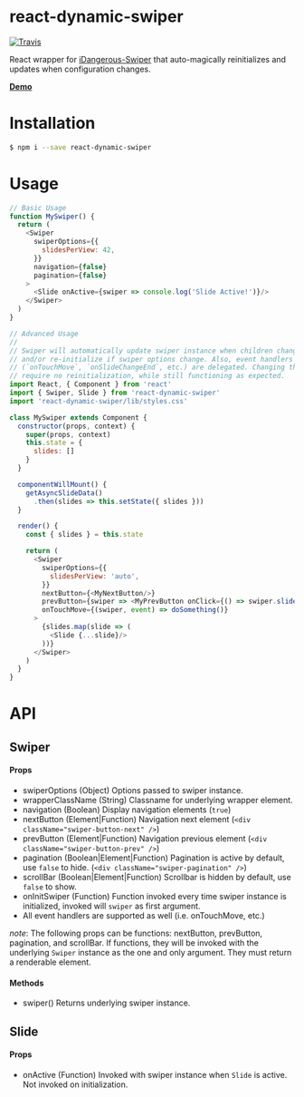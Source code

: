 # react-dynamic-swiper
[![Travis][travis-image]][travis-url]

React wrapper for [iDangerous-Swiper][idangerous-swiper] that auto-magically
reinitializes and updates when configuration changes.

**[Demo](https://nickpisacane.github.io/react-dynamic-swiper)**

# Installation
```sh
$ npm i --save react-dynamic-swiper
```

# Usage
```js
// Basic Usage
function MySwiper() {
  return (
    <Swiper
      swiperOptions={{
        slidesPerView: 42,
      }}
      navigation={false}
      pagination={false}
    >
      <Slide onActive={swiper => console.log('Slide Active!')}/>
    </Swiper>
  )
}

// Advanced Usage
//
// Swiper will automatically update swiper instance when children change (i.e. Slides),
// and/or re-initialize if swiper options change. Also, event handlers
// (`onTouchMove`, `onSlideChangeEnd`, etc.) are delegated. Changing them will
// require no reinitialization, while still functioning as expected.
import React, { Component } from 'react'
import { Swiper, Slide } from 'react-dynamic-swiper'
import 'react-dynamic-swiper/lib/styles.css'

class MySwiper extends Component {
  constructor(props, context) {
    super(props, context)
    this.state = {
      slides: []
    }
  }

  componentWillMount() {
    getAsyncSlideData()
      .then(slides => this.setState({ slides }))
  }

  render() {
    const { slides } = this.state

    return (
      <Swiper
        swiperOptions={{
          slidesPerView: 'auto',
        }}
        nextButton={<MyNextButton/>}
        prevButton={swiper => <MyPrevButton onClick={() => swiper.slideNext()} />}
        onTouchMove={(swiper, event) => doSomething()}
      >
        {slides.map(slide => (
          <Slide {...slide}/>
        ))}
      </Swiper>
    )
  }
}
```

# API

##  Swiper

#### Props
* swiperOptions (Object) Options passed to swiper instance.
* wrapperClassName (String) Classname for underlying wrapper element.
* navigation (Boolean) Display navigation elements (`true`)
* nextButton (Element|Function) Navigation next element (`<div className="swiper-button-next" />`)
* prevButton (Element|Function) Navigation previous element (`<div className="swiper-button-prev" />`)
* pagination (Boolean|Element|Function) Pagination is active by default, use `false` to hide. (`<div className="swiper-pagination" />`)
* scrollBar (Boolean|Element|Function) Scrollbar is hidden by default, use `false` to show.
* onInitSwiper (Function) Function invoked every time swiper instance is initialized, invoked will `swiper` as first argument.
* All event handlers are supported as well (i.e. onTouchMove, etc.)

*note*: The following props can be functions: nextButton, prevButton, pagination, and scrollBar. If functions, they
will be invoked with the underlying `Swiper` instance as the one and only argument. They must return a renderable element.
#### Methods
* swiper() Returns underlying swiper instance.

## Slide
#### Props
* onActive (Function) Invoked with swiper instance when `Slide` is active. Not invoked on initialization.

[idangerous-swiper]: http://idangero.us/swiper
[travis-image]: https://travis-ci.org/nickpisacane/react-dynamic-swiper.svg?branch=master
[travis-url]: https://travis-ci.org/nickpisacane/react-dynamic-swiper
